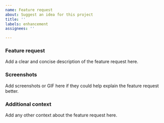 ```yaml
---
name: Feature request
about: Suggest an idea for this project
title: ''
labels: enhancement
assignees: ''

---
```


### Feature request
Add a clear and concise description of the feature request here.

### Screenshots
Add screenshots or GIF here if they could help explain the feature request better.

### Additional context
Add any other context about the feature request here.
